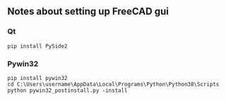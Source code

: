 ## Notes about setting up FreeCAD gui

### Qt

```
pip install PySide2
```

### Pywin32

```
pip install pywin32
cd C:\Users\username\AppData\Local\Programs\Python\Python38\Scripts
python pywin32_postinstall.py -install
```
